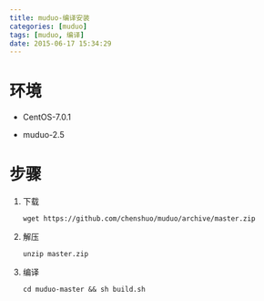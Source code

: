 ```yaml
---
title: muduo-编译安装
categories: [muduo]
tags: [muduo, 编译]
date: 2015-06-17 15:34:29
---
```


# 环境

-   CentOS-7.0.1

-   muduo-2.5

# 步骤

1.  下载

        wget https://github.com/chenshuo/muduo/archive/master.zip

1.  解压

        unzip master.zip

1.  编译

        cd muduo-master && sh build.sh
